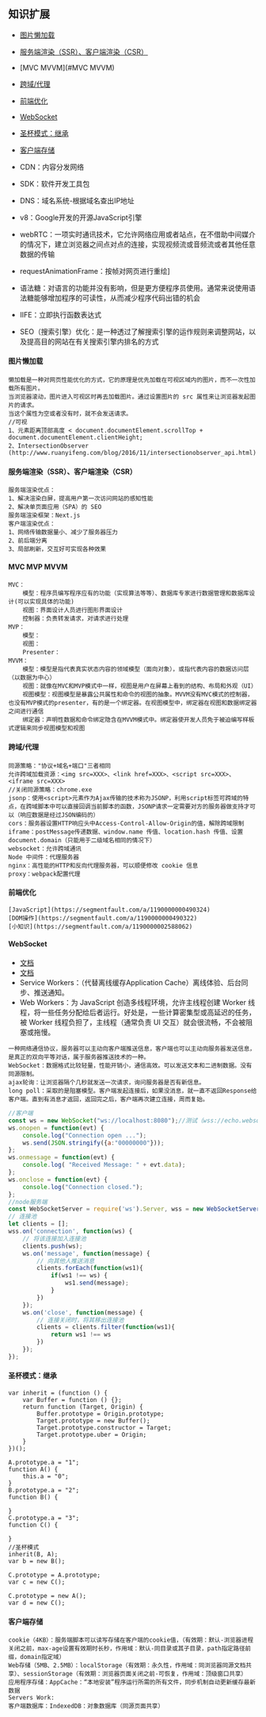 ## 知识扩展

* [图片懒加载](#图片懒加载)
* [服务端渲染（SSR）、客户端渲染（CSR）](#服务端渲染（SSR）、客户端渲染（CSR）)
* [MVC MVVM](#MVC MVVM)
* [跨域/代理](#跨域/代理)
* [前端优化](#前端优化)
* [WebSocket](#WebSocket)
* [圣杯模式：继承](#圣杯模式：继承)
* [客户端存储](#客户端存储)

* CDN：内容分发网络
* SDK：软件开发工具包
* DNS：域名系统-根据域名查出IP地址
* v8：Google开发的开源JavaScript引擎
* webRTC：一项实时通讯技术，它允许网络应用或者站点，在不借助中间媒介的情况下，建立浏览器之间点对点的连接，实现视频流或音频流或者其他任意数据的传输
* requestAnimationFrame：按帧对网页进行重绘]
* 语法糖：对语言的功能并没有影响，但是更方便程序员使用。通常来说使用语法糖能够增加程序的可读性，从而减少程序代码出错的机会
* IIFE：立即执行函数表达式
* SEO（搜索引擎）优化：是一种透过了解搜索引擎的运作规则来调整网站，以及提高目的网站在有关搜索引擎内排名的方式


#### 图片懒加载
```
懒加载是一种对网页性能优化的方式，它的原理是优先加载在可视区域内的图片，而不一次性加载所有图片。
当浏览器滚动，图片进入可视区时再去加载图片。通过设置图片的 src 属性来让浏览器发起图片的请求。
当这个属性为空或者没有时，就不会发送请求。
//可视
1、元素距离顶部高度 < document.documentElement.scrollTop + document.documentElement.clientHeight;
2、IntersectionObserver (http://www.ruanyifeng.com/blog/2016/11/intersectionobserver_api.html)
```
#### 服务端渲染（SSR）、客户端渲染（CSR）
```
服务端渲染优点：
1、解决渲染白屏，提高用户第一次访问网站的感知性能
2、解决单页面应用（SPA）的 SEO
服务端渲染框架：Next.js
客户端渲染优点：
1、网络传输数据量小、减少了服务器压力
2、前后端分离
3、局部刷新，交互好可实现各种效果
```
#### MVC MVP MVVM
```
MVC：
    模型：程序员编写程序应有的功能（实现算法等等）、数据库专家进行数据管理和数据库设计(可以实现具体的功能)
    视图：界面设计人员进行图形界面设计
    控制器：负责转发请求，对请求进行处理
MVP：
    模型：
    视图：
    Presenter：
MVVM：
    模型：模型是指代表真实状态内容的领域模型（面向对象），或指代表内容的数据访问层（以数据为中心）
    视图：就像在MVC和MVP模式中一样，视图是用户在屏幕上看到的结构、布局和外观（UI）
    视图模型：视图模型是暴露公共属性和命令的视图的抽象。MVVM没有MVC模式的控制器，也没有MVP模式的presenter，有的是一个绑定器。在视图模型中，绑定器在视图和数据绑定器之间进行通信
    绑定器：声明性数据和命令绑定隐含在MVVM模式中。绑定器使开发人员免于被迫编写样板式逻辑来同步视图模型和视图
```
#### 跨域/代理
```
同源策略："协议+域名+端口"三者相同
允许跨域加载资源：<img src=XXX>、<link href=XXX>、<script src=XXX>、<iframe src=XXX>
//关闭同源策略：chrome.exe
jsonp：使用<script>元素作为Ajax传输的技术称为JSONP，利用script标签可跨域的特点，在跨域脚本中可以直接回调当前脚本的函数，JSONP请求一定需要对方的服务器做支持才可以（响应数据是经过JSON编码的）
cors：服务器设置HTTP响应头中Access-Control-Allow-Origin的值，解除跨域限制
iframe：postMessage传递数据、window.name 传值、location.hash 传值、设置document.domain（只能用于二级域名相同的情况下）
websocket：允许跨域通讯
Node 中间件：代理服务器
nginx：高性能的HTTP和反向代理服务器，可以顺便修改 cookie 信息
proxy：webpack配置代理
```
#### 前端优化
```
[JavaScript](https://segmentfault.com/a/1190000000490324)
[DOM操作](https://segmentfault.com/a/1190000000490322)
[小知识](https://segmentfault.com/a/1190000002588062)
```
#### WebSocket
* [文档](https://developer.mozilla.org/zh-CN/docs/Web/API/WebSocket)
* [文档](http://www.ruanyifeng.com/blog/2017/05/websocket.html)
* Service Workers：（代替离线缓存Application Cache）离线体验、后台同步、推送通知。
* Web Workers：为 JavaScript 创造多线程环境，允许主线程创建 Worker 线程，将一些任务分配给后者运行。好处是，一些计算密集型或高延迟的任务，被 Worker 线程负担了，主线程（通常负责 UI 交互）就会很流畅，不会被阻塞或拖慢。
```
一种网络通信协议，服务器可以主动向客户端推送信息，客户端也可以主动向服务器发送信息，是真正的双向平等对话，属于服务器推送技术的一种。
WebSocket：数据格式比较轻量，性能开销小，通信高效。可以发送文本和二进制数据。没有同源限制。
ajax轮询：让浏览器隔个几秒就发送一次请求，询问服务器是否有新信息。
long poll：采取的是阻塞模型。客户端发起连接后，如果没消息，就一直不返回Response给客户端。直到有消息才返回，返回完之后，客户端再次建立连接，周而复始。
```
```js
//客户端
const ws = new WebSocket("ws://localhost:8080");//测试（wss://echo.websocket.org）
ws.onopen = function(evt) {
    console.log("Connection open ...");
    ws.send(JSON.stringify({a:"00000000"}));
};
ws.onmessage = function(evt) {
    console.log( "Received Message: " + evt.data);
};
ws.onclose = function(evt) {
    console.log("Connection closed.");
};
//node服务端
const WebSocketServer = require('ws').Server, wss = new WebSocketServer({port: 8080});
// 连接池
let clients = [];
wss.on('connection', function(ws) {
    // 将该连接加入连接池
    clients.push(ws);
    ws.on('message', function(message) {
        // 向其他人推送消息
        clients.forEach(function(ws1){
            if(ws1 !== ws) {
                ws1.send(message);
            }
        })
    });
    ws.on('close', function(message) {
        // 连接关闭时，将其移出连接池
        clients = clients.filter(function(ws1){
            return ws1 !== ws
        })
    });
});
```
#### 圣杯模式：继承
```
var inherit = (function () {
    var Buffer = function () {};
    return function (Target, Origin) {
        Buffer.prototype = Origin.prototype;
        Target.prototype = new Buffer();
        Target.prototype.constructor = Target;
        Target.prototype.uber = Origin;
    }
})();

A.prototype.a = "1";
function A() {
    this.a = "0";
}
B.prototype.a = "2";
function B() {

}
C.prototype.a = "3";
function C() {

}
//圣杯模式
inherit(B, A);
var b = new B();

C.prototype = A.prototype;
var c = new C();

C.prototype = new A();
var d = new C();
```
#### 客户端存储
```
cookie（4KB）：服务端脚本可以读写存储在客户端的cookie值，（有效期：默认-浏览器进程关闭之前，max-age设置有效期时长秒，作用域：默认-同目录或其子目录，path指定路径前缀，domain指定域）
Web存储（5MB、2.5MB）：localStorage（有效期：永久性，作用域：同浏览器同源文档共享）、sessionStorage（有效期：浏览器页面关闭之前-可恢复，作用域：顶级窗口共享）
应用程序存储：AppCache：“本地安装”程序运行所需的所有文件，同步机制自动更新缓存最新数据
Servers Work:
客户端数据库：IndexedDB：对象数据库（同源页面共享）
```
